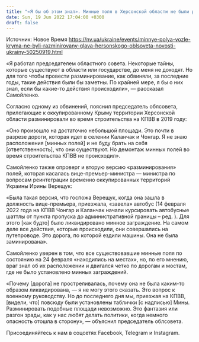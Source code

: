 ```yaml
---
title: "«Я бы об этом знал». Минные поля в Херсонской области не были разминированы — глава облсовета опроверг две версии"
date: Sun, 19 Jun 2022 17:04:00 +0300
draft: false
---
```

Источник: Новое Время https://nv.ua/ukraine/events/minnye-polya-vozle-kryma-ne-byli-razminirovany-glava-hersonskogo-oblsoveta-novosti-ukrainy-50250919.html


«Я работал председателем областного совета. Некоторые тайны, которые существуют в области или государстве, до меня не доходят. Но для того чтобы провести разминирование, как обвиняли, за последние годы, такие действия были бы заметны. По крайней мере, я бы о них знал, если бы какие-то действия происходили», — рассказал Самойленко.

Согласно одному из обвинений, пояснил председатель облсовета, прилегающие к оккупированному Крыму территории Херсонской области разминировали во время строительства на КПВВ в 2019 году:

«Оно произошло на достаточно небольшой площади. Это почти в разрезе дороги, которая идет в селении Каланчак и Чонгар. Я не знаю расположения [минных полей] и не буду брать на себя [ответственность], что они существуют. Но демонтаж минных полей во время строительства КПВВ не происходил».

Самойленко также опроверг и вторую версию «разминирования» полей, которая касалась вице-премьер-министра — министра по вопросам реинтеграции временно оккупированных территорий Украины Ирины Верещук:

«Была такая версия, что госпожа Верещук, когда она зашла в должность вице-премьера, приезжала, «завела» автобус (14 февраля 2022 года на КПВВ Чонгар и Каланчак начали курсировать автобусные шаттлы от пункта пропуска до административной границы – ред. ). Для этого [как будто] было ликвидировано минное заграждение. На самом деле все действия, которые происходили, они совершались на путепроводе. Это дорога, по которой ездили машины. Она не была заминирована».

Самойленко уверен в том, что все существовавшие минные поля по состоянию на 24 февраля «находились на местах», но, по его мнению, враг знал об их расположении и двигался четко по дорогам и мостам, где не было установлено минных заграждений.

«Почему [дорога] не простреливалась, почему она не была каким-то образом ликвидирована, — я не могу этого сказать. Это вопрос к военному руководству. Но до последнего дня мы, приезжая на КПВВ, [видели, что] повсюду были установлены таблички [с надписью] Мины. Разминировать подобные площади невозможно. Это фантазия или разгон зрады, как у нас любят делать политики, когда немного опасность отошла в сторону», — объяснил председатель облсовета.

Присоединяйтесь к нам в соцсетях Facebook, Telegram и Instagram.
